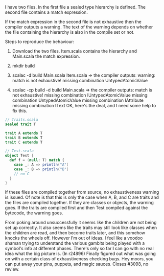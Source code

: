I have two files. In the first file a sealed type hierarchy is defined. The second file contains a match expression.

If the match expression in the second file is not exhaustive then the compiler outputs a warning. The text of the warning depends on whether the file containing the hierarchy is also in the compile set or not.

Steps to reproduce the behaviour:

1. Download the two files. Item.scala contains the hierarchy and Main.scala the match expression.

2. mkdir build

3. scalac -d build Main.scala Item.scala
=> the compiler outputs:
warning: match is not exhaustive!
missing combination UntypedAtomicValue

4. scalac -cp build -d build Main.scala
=> the compiler outputs:
match is not exhaustive!
missing combination IUntypedAtomicValue
missing combination UntypedAtomicValue
missing combination     IAttribute
missing combination          IText
OK, here's the deal, and I need some help to fix this.
```scala
// Traits.scala
sealed trait T

trait A extends T
trait B extends T
trait C extends T

// Test.scala
object Test {
  def f = (null: T) match {
    case _: A => println("A")
    case _: B => println("B")
    // no C
  }
}
```
If these files are compiled together from source, no exhaustiveness warning is issued.  Of note is that this is only the case when A, B, and C are traits and the files are compiled together.  If they are classes or objects, the warning goes.  If the traits are compiled first and then Test compiled against the bytecode, the warning goes.

From poking around unsuccessfully it seems like the children are not being set up correctly.  It also seems like the traits may still look like classes when the children are read, and then become traits later, and this somehow knocks the wheels off.  However I'm out of ideas.  I feel like a voodoo shaman trying to understand the various gambits being played with a symbol's info at different phases.  There's only so far I can go with no real idea what the big picture is.
(In r24896) Finally figured out what was going on with a certain class of
exhaustiveness checking bugs.  Hey moors, you can put away your pins,
puppets, and magic sauces.  Closes #3098, no review.
